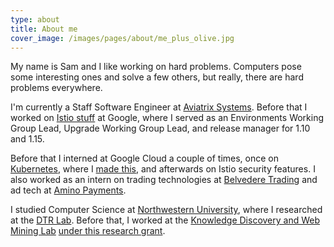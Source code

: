 ```yaml
---
type: about 
title: About me 
cover_image: /images/pages/about/me_plus_olive.jpg 
---
```


My name is Sam and I like working on hard problems. Computers pose some interesting ones and solve a few others, but really, there are hard problems everywhere.

I'm currently a Staff Software Engineer at [Aviatrix Systems](https://aviatrix.com/). Before that I worked on [Istio stuff](https://istio.io) at Google, where I served as an Environments Working Group Lead, Upgrade Working Group Lead, and release manager for 1.10 and 1.15.

Before that I interned at Google Cloud a couple of times, once on [Kubernetes](https://kubernetes.io/), where I [made this](https://github.com/kubernetes-sigs/mutating-trace-admission-controller), and afterwards on Istio security features. I also worked as an intern on trading technologies at [Belvedere Trading](http://www.belvederetrading.com/) and ad tech at [Amino Payments](https://www.aminopay.com/).

I studied Computer Science at [Northwestern University](https://www.mccormick.northwestern.edu/eecs/computer-science/), where I researched at the [DTR Lab](http://dtr.northwestern.edu/). Before that, I worked at the [Knowledge Discovery and Web Mining Lab](http://webmining.spd.louisville.edu/) [under this research grant](https://www.nsf.gov/awardsearch/showAward?AWD_ID=1549981).